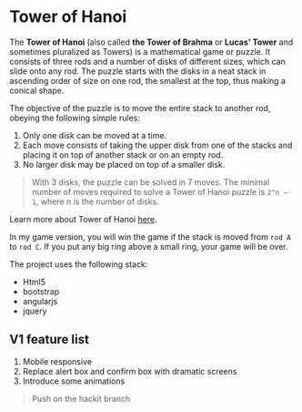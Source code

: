 # Tower of Hanoi

The **Tower of Hanoi** (also called **the Tower of Brahma** or **Lucas' Tower** and sometimes pluralized as Towers) is a mathematical game or puzzle. It consists of three rods and a number of disks of different sizes, which can slide onto any rod. The puzzle starts with the disks in a neat stack in ascending order of size on one rod, the smallest at the top, thus making a conical shape.

The objective of the puzzle is to move the entire stack to another rod, obeying the following simple rules:

1. Only one disk can be moved at a time.
2. Each move consists of taking the upper disk from one of the stacks and placing it on top of another stack or on an empty rod.
3. No larger disk may be placed on top of a smaller disk.

>With 3 disks, the puzzle can be solved in 7 moves. The minimal number of moves required to solve a Tower of Hanoi puzzle is `2^n − 1`, where n is the number of disks.

Learn more about Tower of Hanoi [here](https://en.wikipedia.org/wiki/Tower_of_Hanoi).

In my game version, you will win the game if the stack is moved from `rod A` to `rod C`. If you put any big ring above a small ring, your game will be over.

The project uses the following stack:

* Html5
* bootstrap
* angularjs
* jquery

## V1 feature list

1. Mobile responsive
2. Replace alert box and confirm box with dramatic screens
3. Introduce some animations

> Push on the hackit branch 
